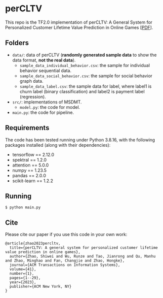 # perCLTV

This repo is the TF2.0 implementation of perCLTV: A General System for Personalized Customer Lifetime Value Prediction in Online Games [[PDF](https://dl.acm.org/doi/abs/10.1145/3530012)].

## Folders
- `data/`: data of perCLTV (**randomly generated sample data** to show the data format, **not the real data**).
  - `sample_data_individual_behavior.csv`: the sample for individual behavior sequential data.
  - `sample_data_social_behavior.csv`: the sample for social behavior graph data.
  - `sample_data_label.csv`: the sample data for label, where label1 is churn label (binary classification) and label2 is payment label (regression).
- `src/`: implementations of MSDMT.
  - `model.py`: the code for model.
- `main.py`: the code for pipeline.


## Requirements
The code has been tested running under Python 3.8.16, with the following packages installed (along with their dependencies):
- tensorflow == 2.12.0
- spektral == 1.2.0
- attention == 5.0.0
- numpy == 1.23.5
- pandas == 2.0.0
- scikit-learn == 1.2.2

## Running
```
$ python main.py 
```

## Cite
Please cite our paper if you use this code in your own work:
```
@article{zhao2023percltv,
  title={perCLTV: A general system for personalized customer lifetime value prediction in online games},
  author={Zhao, Shiwei and Wu, Runze and Tao, Jianrong and Qu, Manhu and Zhao, Minghao and Fan, Changjie and Zhao, Hongke},
  journal={ACM Transactions on Information Systems},
  volume={41},
  number={1},
  pages={1--29},
  year={2023},
  publisher={ACM New York, NY}
}
```